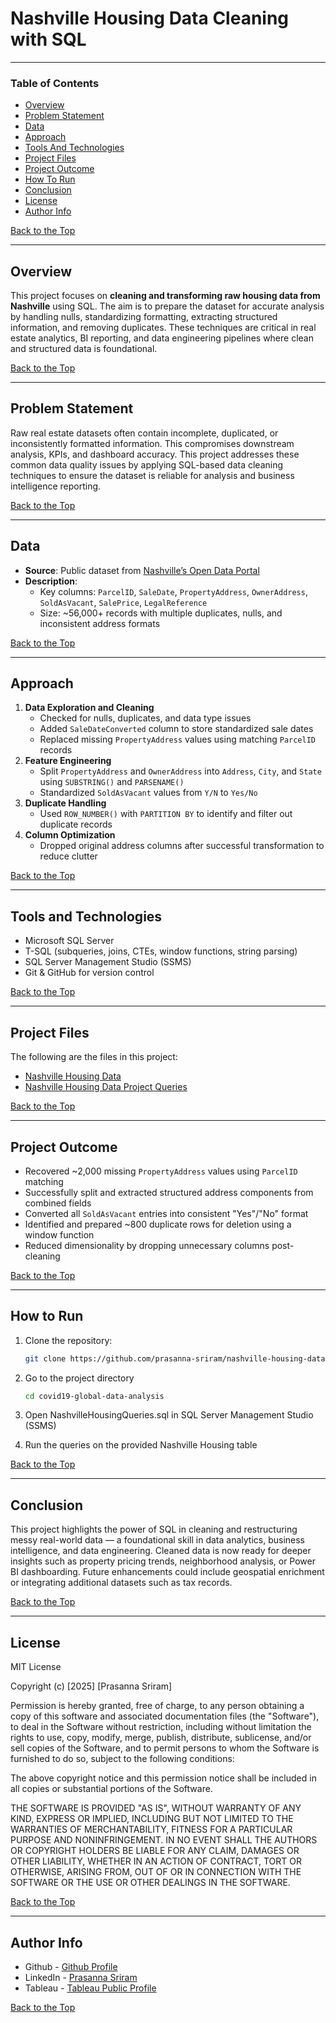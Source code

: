 # Nashville Housing Data Cleaning with SQL

---

### Table of Contents

- [Overview](#overview)
- [Problem Statement](#problem-statement)
- [Data](#data)
- [Approach](#approach)
- [Tools And Technologies](#tools-and-technologies)
- [Project Files](#project-files)
- [Project Outcome](#project-outcome)
- [How To Run](#how-to-run)
- [Conclusion](#conclusion)
- [License](#license)
- [Author Info](#author-info)

[Back to the Top](#nashville-housing-data-cleaning-with-sql)

---

## Overview
This project focuses on **cleaning and transforming raw housing data from Nashville** using SQL. The aim is to prepare the dataset for accurate analysis by handling nulls, standardizing formatting, extracting structured information, and removing duplicates. These techniques are critical in real estate analytics, BI reporting, and data engineering pipelines where clean and structured data is foundational.

[Back to the Top](#nashville-housing-data-cleaning-with-sql)

---

## Problem Statement
Raw real estate datasets often contain incomplete, duplicated, or inconsistently formatted information. This compromises downstream analysis, KPIs, and dashboard accuracy. This project addresses these common data quality issues by applying SQL-based data cleaning techniques to ensure the dataset is reliable for analysis and business intelligence reporting.

[Back to the Top](#nashville-housing-data-cleaning-with-sql)

---

## Data
- **Source**: Public dataset from [Nashville’s Open Data Portal](https://data.nashville.gov/)
- **Description**:
  - Key columns: `ParcelID`, `SaleDate`, `PropertyAddress`, `OwnerAddress`, `SoldAsVacant`, `SalePrice`, `LegalReference`
  - Size: ~56,000+ records with multiple duplicates, nulls, and inconsistent address formats

[Back to the Top](#nashville-housing-data-cleaning-with-sql)

---

## Approach
1. **Data Exploration and Cleaning**
   - Checked for nulls, duplicates, and data type issues
   - Added `SaleDateConverted` column to store standardized sale dates
   - Replaced missing `PropertyAddress` values using matching `ParcelID` records
2. **Feature Engineering**
   - Split `PropertyAddress` and `OwnerAddress` into `Address`, `City`, and `State` using `SUBSTRING()` and `PARSENAME()`
   - Standardized `SoldAsVacant` values from `Y/N` to `Yes/No`
3. **Duplicate Handling**
   - Used `ROW_NUMBER()` with `PARTITION BY` to identify and filter out duplicate records
4. **Column Optimization**
   - Dropped original address columns after successful transformation to reduce clutter

[Back to the Top](#nashville-housing-data-cleaning-with-sql)

---

## Tools and Technologies
- Microsoft SQL Server
- T-SQL (subqueries, joins, CTEs, window functions, string parsing)
- SQL Server Management Studio (SSMS)
- Git & GitHub for version control

[Back to the Top](#nashville-housing-data-cleaning-with-sql)

---

## Project Files

The following are the files in this project: 

- [Nashville Housing Data](data/NashvilleHousingDataforDataCleaning.xlsx)
- [Nashville Housing Data Project Queries](NashvilleHousingQueries.sql)

[Back to the Top](#nashville-housing-data-cleaning-with-sql)

---

## Project Outcome

- Recovered ~2,000 missing `PropertyAddress` values using `ParcelID` matching
- Successfully split and extracted structured address components from combined fields
- Converted all `SoldAsVacant` entries into consistent "Yes"/"No" format
- Identified and prepared ~800 duplicate rows for deletion using a window function
- Reduced dimensionality by dropping unnecessary columns post-cleaning

[Back to the Top](#nashville-housing-data-cleaning-with-sql)

---

## How to Run

1. Clone the repository:
   ```bash
   git clone https://github.com/prasanna-sriram/nashville-housing-data.git

2. Go to the project directory

    ```bash
    cd covid19-global-data-analysis
    ```

3. Open NashvilleHousingQueries.sql in SQL Server Management Studio (SSMS)

4. Run the queries on the provided Nashville Housing table

[Back to the Top](#nashville-housing-data-cleaning-with-sql)

---

## Conclusion

This project highlights the power of SQL in cleaning and restructuring messy real-world data — a foundational skill in data analytics, business intelligence, and data engineering. Cleaned data is now ready for deeper insights such as property pricing trends, neighborhood analysis, or Power BI dashboarding. Future enhancements could include geospatial enrichment or integrating additional datasets such as tax records.

[Back to the Top](#nashville-housing-data-cleaning-with-sql)

---

## License

MIT License

Copyright (c) [2025] [Prasanna Sriram]

Permission is hereby granted, free of charge, to any person obtaining a copy
of this software and associated documentation files (the "Software"), to deal
in the Software without restriction, including without limitation the rights
to use, copy, modify, merge, publish, distribute, sublicense, and/or sell
copies of the Software, and to permit persons to whom the Software is
furnished to do so, subject to the following conditions:

The above copyright notice and this permission notice shall be included in all
copies or substantial portions of the Software.

THE SOFTWARE IS PROVIDED "AS IS", WITHOUT WARRANTY OF ANY KIND, EXPRESS OR
IMPLIED, INCLUDING BUT NOT LIMITED TO THE WARRANTIES OF MERCHANTABILITY,
FITNESS FOR A PARTICULAR PURPOSE AND NONINFRINGEMENT. IN NO EVENT SHALL THE
AUTHORS OR COPYRIGHT HOLDERS BE LIABLE FOR ANY CLAIM, DAMAGES OR OTHER
LIABILITY, WHETHER IN AN ACTION OF CONTRACT, TORT OR OTHERWISE, ARISING FROM,
OUT OF OR IN CONNECTION WITH THE SOFTWARE OR THE USE OR OTHER DEALINGS IN THE
SOFTWARE.

[Back to the Top](#nashville-housing-data-cleaning-with-sql)

---

## Author Info

- Github - [Github Profile](https://github.com/prasanna-sriram)
- LinkedIn - [Prasanna Sriram](https://www.linkedin.com/in/prasanna-sriram/)
- Tableau - [Tableau Public Profile](https://public.tableau.com/app/profile/prasanna.sriram.ps)

[Back to the Top](#nashville-housing-data-cleaning-with-sql)